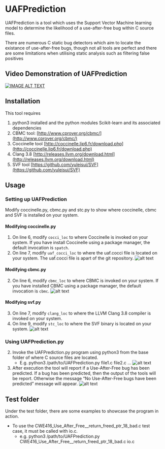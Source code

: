 # UAFPrediction
UAFPrediction is a tool which uses the Support Vector Machine learning model to determine the likelihood of a use-after-free bug within C source files. 

There are numerous C static bug detectors which aim to locate the existance of use-after-free bugs, though not all tools are perfect and there are some limitations when utilising static analysis such as filtering false positives

## Video Demonstration of UAFPrediction
[![IMAGE ALT TEXT](https://www.dropbox.com/s/shqbdrbdouxnpzi/Screenshot-2017-10-12%201%20of%201%20uploaded%20-%20YouTube.png?raw=1)](https://youtu.be/pA4Sb4w1TRg "UAFPrediction")

## Installation
This tool requires 
1. python3 installed and the python modules Scikit-learn and its associated dependencies
2. CBMC tool: [http://www.cprover.org/cbmc/](http://www.cprover.org/cbmc/)
3. Coccinelle tool [http://coccinelle.lip6.fr/download.php](http://coccinelle.lip6.fr/download.php)
4. Clang 3.8 [http://releases.llvm.org/download.html](http://releases.llvm.org/download.html)
5. SVF tool [https://github.com/yuleisui/SVF](https://github.com/yuleisui/SVF) 

## Usage
### Setting up UAFPrediction
Modify coccinelle.py, cbmc.py and stc.py to show where coccinelle, cbmc and SVF is installed on your system.
#### Modifying coccinelle.py
  1. On line 6, modify `cocci_loc` to where Coccinelle is invoked on your system. If you have install Coccinelle using a package manager, the default invocation is `spatch`.
  2. On line 7, modify `uaf_cocci_loc` to where the uaf.cocci file is located on your system. The uaf.cocci file is apart of the git repository. 
   ![alt text](https://www.dropbox.com/s/eyqrrbpuqbx1f0n/coccinelle.png?raw=1 "Coccinelle Setup")
#### Modifying cbmc.py
  2. On line 6, modify `cbmc_loc` to where CBMC is invoked on your system. If you have installed CBMC using a package manager, the default invocation is `cbmc`.
   ![alt text](https://www.dropbox.com/s/0nr4f8zj3yrsso5/cbmc.png?raw=1 "CBMC setup")
#### Modifying svf.py
  3. On line 7, modify `clang_loc` to where the LLVM Clang 3.8 compiler is invoked on your system.
  4. On line 9, modify `stc_loc` to where the SVF binary is located on your system.
   ![alt text](https://www.dropbox.com/s/kepenluprnwayvk/svf.png?raw=1 "SVF setup")
### Using UAFPrediction.py
2. Invoke the UAFPrediction.py program using python3 from the base folder of where C source files are located.
    * E.g. python3 /path/to/UAFPrediction.py file1.c file2.c …
![alt text](https://www.dropbox.com/s/nz32fv6v0bsaegu/invoke.png?raw=1 "invoking UAFPrediction")
3. After execution the tool will report if a Use-After-Free bug has been predicted. If a bug has been predicted, then the output of the tools will be report. Otherwise the message “No Use-After-Free bugs have been predicted” message will appear.
![alt text](https://www.dropbox.com/s/h1qh1nazf4024c3/uafPred.png?dl=0 "reporting bugs")

## Test folder
Under the test folder, there are some examples to showcase the program in action.
* To use the CWE416_Use_After_Free__return_freed_ptr_18_bad.c test case, it must be called with io.c.
    * e.g. python3 /path/to/UAFPrediction.py CWE416_Use_After_Free__return_freed_ptr_18_bad.c io.c
